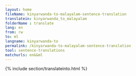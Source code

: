 ```yaml
---
layout: home
fileName: kinyarwanda-to-malayalam-sentence-translation
translatein: kinyarwanda_to_malayalam
folderName : translate
lang: en
from: rw
to: ml
langname: kinyarwanda-to
permalink: /kinyarwanda-to-malayalam-sentence-translation
tool: sentence-translations
matchurls: en&&ml
---
```

{% include section/translateinto.html %}
